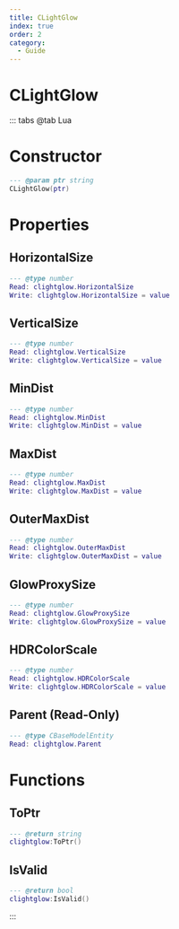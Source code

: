 ```yaml
---
title: CLightGlow
index: true
order: 2
category:
  - Guide
---
```


# CLightGlow

::: tabs
@tab Lua
# Constructor
```lua
--- @param ptr string
CLightGlow(ptr)
```
# Properties
## HorizontalSize 
```lua
--- @type number
Read: clightglow.HorizontalSize
Write: clightglow.HorizontalSize = value
```
## VerticalSize 
```lua
--- @type number
Read: clightglow.VerticalSize
Write: clightglow.VerticalSize = value
```
## MinDist 
```lua
--- @type number
Read: clightglow.MinDist
Write: clightglow.MinDist = value
```
## MaxDist 
```lua
--- @type number
Read: clightglow.MaxDist
Write: clightglow.MaxDist = value
```
## OuterMaxDist 
```lua
--- @type number
Read: clightglow.OuterMaxDist
Write: clightglow.OuterMaxDist = value
```
## GlowProxySize 
```lua
--- @type number
Read: clightglow.GlowProxySize
Write: clightglow.GlowProxySize = value
```
## HDRColorScale 
```lua
--- @type number
Read: clightglow.HDRColorScale
Write: clightglow.HDRColorScale = value
```
## Parent (Read-Only)
```lua
--- @type CBaseModelEntity
Read: clightglow.Parent
```
# Functions
## ToPtr
```lua
--- @return string
clightglow:ToPtr()
```
## IsValid
```lua
--- @return bool
clightglow:IsValid()
```

:::